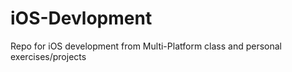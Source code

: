 # iOS-Devlopment
Repo for iOS development from Multi-Platform class and personal exercises/projects

